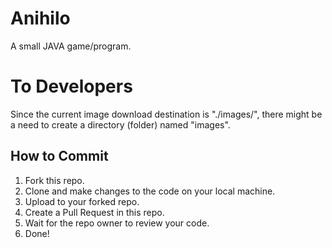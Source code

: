 # Anihilo
A small JAVA game/program.

# To Developers
Since the current image download destination is "./images/", there might be a need to create a directory (folder) named "images".

## How to Commit
1) Fork this repo.
2) Clone and make changes to the code on your local machine.
3) Upload to your forked repo.
4) Create a Pull Request in this repo.
5) Wait for the repo owner to review your code.
6) Done!
